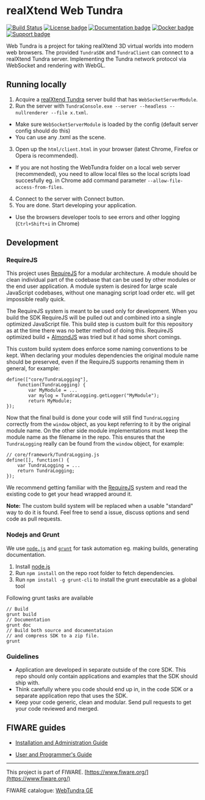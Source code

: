realXtend Web Tundra
===================

[![Build Status](https://travis-ci.org/realXtend/WebTundra.svg?branch=master)](https://travis-ci.org/realXtend/WebTundra)
[![License badge](https://img.shields.io/hexpm/l/plug.svg)](http://www.apache.org/licenses/LICENSE-2.0)
[![Documentation badge](https://readthedocs.org/projects/webtundra/badge/?version=latest)](http://webtundra.readthedocs.org/en/latest/?badge=latest)
[![Docker badge](https://img.shields.io/docker/pulls/adminotech/webtundra.svg)](https://hub.docker.com/r/adminotech/webtundra/)
[![Support badge]( https://img.shields.io/badge/support-sof-yellowgreen.svg)](mailto:support@meshmoon.com)

Web Tundra is a project for taking realXtend 3D virtual worlds into modern web browsers. The provided `TundraSDK` and `TundraClient` can connect to a realXtend Tundra server. Implementing the Tundra network protocol via WebSocket and rendering with WebGL.

Running locally
---------------

1. Acquire a [realXtend Tundra](https://github.com/realXtend/tundra) server build that has `WebSocketServerModule`.
2. Run the server with `TundraConsole.exe --server --headless --nullrenderer --file x.txml`.
 * Make sure `WebSocketServerModule` is loaded by the config (default server config should do this)
 * You can use any .txml as the scene.
3. Open up the `html/client.html` in your browser (latest Chrome, Firefox or Opera is recommended).
 * If you are not hosting the WebTundra folder on a local web server (recommended), you need to allow local files so the local scripts load succesfully eg. in Chrome add command parameter `--allow-file-access-from-files`.
4. Connect to the server with Connect button.
5. You are done. Start developing your application. 
 * Use the browsers developer tools to see errors and other logging (`Ctrl+Shift+i` in Chrome)

Development
-----------

### RequireJS

This project uses [RequireJS](http://requirejs.org/) for a modular architecture. A module should be clean individual part of the codebase that can be used by other modules or the end user application. A module system is desired for large scale JavaScript codebases, without one managing script load order etc. will get impossible really quick.

The RequireJS system is meant to be used only for development. When you build the SDK RequireJS will be pulled out and combined into a single optimized JavaScript file. This build step is custom built for this repository as at the time there was no better method of doing this. RequireJS optimized build + [AlmondJS](https://github.com/jrburke/almond) was tried but it had some short comings.

This custom build system does enforce some naming conventions to be kept. When declaring your modules dependencies the original module name should be preserved, even if the RequireJS supports renaming them in general, for example: 

	define(["core/TundraLogging"], 
		function(TundraLogging) {
			var MyModule = ...
			var mylog = TundraLogging.getLogger("MyModule");
			return MyModule; 
	});

Now that the final build is done your code will still find `TundraLogging` correctly from the `window` object, as you kept referring to it by the original module name. On the other side module implementations must keep the module name as the filename in the repo. This ensures that the `TundraLogging` really can be found from the `window` object, for example:

	// core/framework/TundraLogging.js
	define([], function() {
		var TundraLogging = ...
		return TundraLogging;
	});

We recommend getting familiar with the [RequireJS](http://requirejs.org/) system and read the existing code to get your head wrapped around it.

**Note:** The custom build system will be replaced when a usable "standard" way to do it is found. Feel free to send a issue, discuss options and send code as pull requests.

### Nodejs and Grunt

We use [`node.js`](http://nodejs.org/) and [`grunt`](http://gruntjs.com/) for task automation eg. making builds, generating documentation.

1. Install [node.js](http://nodejs.org/)
2. Run `npm install` on the repo root folder to fetch dependencies.
3. Run `npm install -g grunt-cli` to install the grunt executable as a global tool 

Following grunt tasks are available

	// Build
	grunt build
	// Documentation
	grunt doc
	// Build both source and documentataion 
	// and compress SDK to a zip file.
	grunt

### Guidelines

* Application are developed in separate outside of the core SDK. This repo should only contain applications and examples that the SDK should ship with.
* Think carefully where you code should end up in, in the code SDK or a separate application repo that uses the SDK.
* Keep your code generic, clean and modular. Send pull requests to get your code reviewed and merged.
 
FIWARE guides
-----------

* [Installation and Administration Guide](installation_administration.md)

* [User and Programmer's Guide](user_programmers.md)

---------------------------------------------------------------------------------------------------------
This project is part of FIWARE.
[https://www.fiware.org/](https://www.fiware.org/)

FIWARE catalogue: [WebTundra GE](http://catalogue.fiware.org/enablers/3dui-webtundra)


